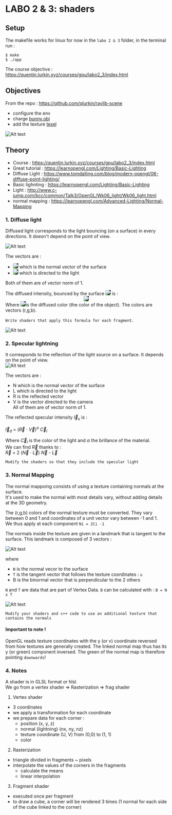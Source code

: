 # LABO 2 & 3: shaders

## Setup

The makefile works for linux for now
in the `labo 2 & 3` folder, in the terminal run :
```
$ make
$ ./app
```

The course objective : https://quentin.lurkin.xyz/courses/gpu/labo2_3/index.html

## Objectives

From the repo : https://github.com/qlurkin/raylib-scene
- configure the env
- charge [bunny.obj](https://raw.githubusercontent.com/qlurkin/raylib-scene/shader/assets/models/bunny.obj)
- add the texture [texel](https://github.com/qlurkin/raylib-scene/blob/shader/assets/textures/texel_checker.png)

![Alt text](img/texeledBunny.png?raw=true "bunny")  

## Theory

- Course : https://quentin.lurkin.xyz/courses/gpu/labo2_3/index.html
- Great tutorial : https://learnopengl.com/Lighting/Basic-Lighting
- Diffuse Light : https://www.tomdalling.com/blog/modern-opengl/06-diffuse-point-lighting/
- Basic lighnting : https://learnopengl.com/Lighting/Basic-Lighting
- Light : http://www.c-jump.com/bcc/common/Talk3/OpenGL/Wk06_light/Wk06_light.html
- normal mapping : https://learnopengl.com/Advanced-Lighting/Normal-Mapping

### 1. Diffuse light

Diffused light corresponds to the light bouncing (on a surface) in every directions. It doesn't depend on the point of view.

![Alt text](img/diffuse.png "bunny")  

The vectors are :


- <div align="left"><img style="background: black;" src="../../svg/nRVstOAtu9.svg"> which is the normal vector of the surface</div> 
- <div align="left"><img style="background: black;" src="../../svg/SDWQfVO3yu.svg"> which is directed to the light</div> 
Both of them are of vector norm of 1.  

<div align="left">The diffused intensity, bounced by the surface <img style="background: black;" src="../../svg/2hUWvKrNGq.svg"> is :</div>  
<div align="center"><img style="background: black;" src="../../svg/b4UhGmVyiz.svg"></div>  
<div align="left">Where <img style="background: black;" src="../../svg/cwg1etVWXT.svg">is the diffused color (the color of the object). The colors are vectors (r,g,b).</div> 



`Write shaders that apply this formula for each fragment`.  
  
![Alt text](https://quentin.lurkin.xyz/courses/gpu/labo2_3/images/cgaxis_pbr_17_stone_wall_5_diffuse.jpg?raw=true "Diffused texture")


### 2. Specular lightning

It corresponds to the reflection of the light source on a surface. It depends on the point of view.  
![Alt text](img/specular.png "pew")  

The vectors are :
- N which is the normal vector of the surface
- L which is directed to the light
- R is the reflected vector
- V is the vector directed to the camera  
All of them are of vector norm of 1.  

The reflected specular intensity $\vec I_{s}$ is :  

$\vec I_{d}$ = ($\vec R$ $\cdot$ $\vec V$)$^a$ $\vec C_{l}$  

Where $\vec C_{l}$ is the color of the light and $\alpha$ the brillance of the material.  
We can find $\vec R$ thanks to :  
$\vec R$ = 2 ($\vec N$ $\cdot$ $\vec L$) $\vec {N}$ - $\vec{L}$  

`Modify the shaders so that they include the specular light`

### 3. Normal Mapping

The normal mappoing consists of using a texture containing normals at the surface.  
It's used to make the normal with most details vary, without adding details at the 3D geometry.  

The (r,g,b) colors of the normal texture must be converted. They vary between 0 and 1 and coordinates of a unit vector vary between -1 and 1.  
We thus apply at each component `Ni = 2Ci -1`

The normals inside the texture are given in a landmark that is tangent to the surface. This landmark is composed of 3 vectors :  

![Alt text](img/mapping.png "pew") 

where 
- `N` is the normal vecor to the surface
- `T` is the tangent vector that follows the texture coordinates : `u`
- B is the binormal vector that is perpendicular to the 2 others  

`N` and `T` are data that are part of Vertex Data. `B` can be calculated with : `B = N x T`  

![Alt text](img/flemme.png "pew")  

`Modify your shaders and c++ code to use an additional texture that contains the normals`

#### Important to note !
OpenGL reads texture coordinates with the y (or v) coordinate reversed from how textures are generally created. The linked normal map thus has its y (or green) component inversed. The green of the normal map is therefore pointing `downwards`!

### 4. Notes

A shader is in GLSL format or hlsl.  
We go from a vertex shader => Rasterization => frag shader

1. Vertex shader  
- 3 coordinates
- we apply a transformation for each coordinate
- we prepare data for each corner  :
    - position (x, y, z)
    - normal (lightning) (nx, ny, nz)
    - texture coordinate (U, V) from (0,0) to (1, 1)
    - color
2. Rasterization
- triangle divided in fragments ~ pixels
- interpolate the values of the corners in the fragments
    - calculate the means
    - linear interpolation
3. Fragment shader
- executed once per fragment
- to draw a cube, a corner will be rendered 3 times (1 normal for each side of the cube linked to the corner)
